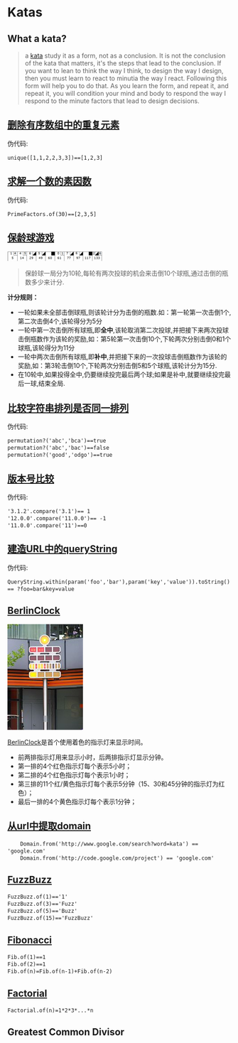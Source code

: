 #   Katas

##  What a kata?
>   a [kata](http://butunclebob.com/ArticleS.UncleBob.TheBowlingGameKata) study it as a form, not as a conclusion. It is not the conclusion of the kata that matters, it's the steps that lead to the conclusion. If you want to lean to think the way I think, to design the way I design, then you must learn to react to minutia the way I react. Following this form will help you to do that. As you learn the form, and repeat it, and repeat it, you will condition your mind and body to respond the way I respond to the minute factors that lead to design decisions.

##  [删除有序数组中的重复元素](src/test/java/com/selonj/katas/UniqueOrderedArrayTest.java)

伪代码:
```pseudo-code
unique([1,1,2,2,3,3])==[1,2,3]
```

##  [求解一个数的素因数](src/test/java/com/selonj/katas/PrimeFactorsTest.java)

伪代码:
```pseudo-code
PrimeFactors.of(30)==[2,3,5]
```

## [保龄球游戏](src/test/java/com/selonj/katas/BowlingGameTest.java)

![保龄球游戏](etc/bowling-game.png)

> 保龄球一局分为10轮,每轮有两次投球的机会来击倒10个球瓶,通过击倒的瓶数多少来计分.

**计分规则：**

- 一轮如果未全部击倒球瓶,则该轮计分为击倒的瓶数.如：第一轮第一次击倒1个,第二次击倒4个,该轮得分为5分
- 一轮中第一次击倒所有球瓶,即**全中**,该轮取消第二次投球,并把接下来两次投球击倒瓶数作为该轮的奖励,如：第5轮第一次击倒10个,下轮两次分别击倒0和1个球瓶,该轮得分为11分
- 一轮中两次击倒所有球瓶,即**补中**,并把接下来的一次投球击倒瓶数作为该轮的奖励,如：第3轮击倒10个,下轮两次分别击倒5和5个球瓶,该轮计分为15分.
-  在10轮中,如果投得全中,仍要继续投完最后两个球;如果是补中,就要继续投完最后一球,结束全局.

## [比较字符串排列是否同一排列](src/test/java/com/selonj/katas/StringPermutationTest.java)

伪代码:
```pseudo-code
permutation?('abc','bca')==true
permutation?('abc','bac')==false
permutation?('good','odgo')==true
```

## [版本号比较](src/test/java/com/selonj/katas/VersionComparisonTest.java)

伪代码:
```pseudo-code
'3.1.2'.compare('3.1')== 1
'12.0.0'.compare('11.0.0')== -1
'11.0.0'.compare('11')==0
```

## [建造URL中的queryString](src/test/java/com/selonj/katas/QueryStringTest.java)


伪代码:
```pseudo-code
QueryString.within(param('foo','bar'),param('key','value')).toString() == ?foo=bar&key=value
```

## [BerlinClock](src/test/java/com/selonj/katas/BerlinClockTest.java) 
[![berlin clock](etc/berlin-clock.jpg)](https://en.wikipedia.org/wiki/Mengenlehreuhr)

[BerlinClock](https://en.wikipedia.org/wiki/Mengenlehreuhr)是首个使用着色的指示灯来显示时间。

-   前两排指示灯用来显示小时，后两排指示灯显示分钟。
-   第一排的4个红色指示灯每个表示5小时；
-   第二排的4个红色指示灯每个表示1小时；
-   第三排的11个红/黄色指示灯每个表示5分钟（15、30和45分钟的指示灯为红色）；
-   最后一排的4个黄色指示灯每个表示1分钟；


## [从url中提取domain](src/test/java/com/selonj/katas/DomainTest.java)

``` pseudo-code
    Domain.from('http://www.google.com/search?word=kata') == 'google.com'
    Domain.from('http://code.google.com/project') == 'google.com'
```

##  [FuzzBuzz](src/test/java/com/selonj/katas/FuzzBuzzTest.java)

```pseudo-code
FuzzBuzz.of(1)=='1'
FuzzBuzz.of(3)=='Fuzz'
FuzzBuzz.of(5)=='Buzz'
FuzzBuzz.of(15)=='FuzzBuzz'
```

## [Fibonacci](src/test/java/com/selonj/katas/FibonacciTest.java)

```pseudo-code
Fib.of(1)==1
Fib.of(2)==1
Fib.of(n)=Fib.of(n-1)+Fib.of(n-2)
```

## [Factorial](src/test/java/com/selonj/katas/FactorialTest.java)

```pseudo-code
Factorial.of(n)=1*2*3*...*n
```

##  Greatest Common Divisor
